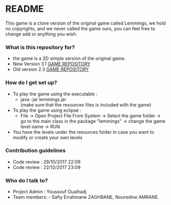 # README #

This game is a clone version of the original game called Lemmings, we hold no copyrights, and we never called the game ours,
you can feel free to change add or anything you wish.

### What is this repository for? ###

* the game is a 2D simple version of the original game.
* New Version 3.1 [GAME REPOSITORY](https://GothRaven@bitbucket.org/GothRaven/lemmings.git)
* Old version 2.3 [GAME REPOSITORY](https://bitbucket.org/GothRaven/modernlemmings)

### How do I get set up? ###

* To play the game using the executable :
	- java -jar lemmings.jar <br/>
	(make sure that the resources files is included with the game)
* To play the game using eclipse :
	- File -> Open Project File From System -> Select the game folder -> go to the main class in the package "lemmings" 
	-> change the game level name -> RUN
* You have the levels under the resources folder in case you want to modify or create your own levels

### Contribution guidelines ###

* Code review : 29/10/2017 22:09
* Code review : 22/12/2017 23:09

### Who do I talk to? ###

* Project Admin : Youssouf Oualhadj
* Team members: - Safiy Errahmane ZAGHBANE, Nouredine AMRANE.